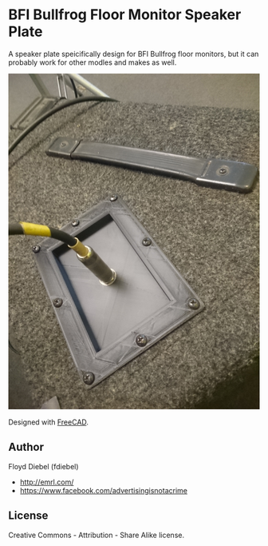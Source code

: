 BFI Bullfrog Floor Monitor Speaker Plate
=============

A speaker plate speicifically design for BFI Bullfrog floor monitors, but it can probably work for other modles and makes as well.

![Image](https://github.com/fdiebel/speaker-plate/blob/master/img/speaker-plate.jpg)

Designed with [FreeCAD](http://www.freecadweb.org/).

Author
--------
Floyd Diebel (fdiebel)
* <http://emrl.com/>
* <https://www.facebook.com/advertisingisnotacrime> 

License
--------
Creative Commons - Attribution - Share Alike license.  
